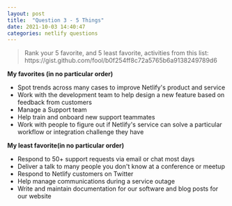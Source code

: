 ```yaml
---
layout: post
title:  "Question 3 - 5 Things"
date: 2021-10-03 14:40:47
categories: netlify questions
---
```

<p><blockquote>Rank your 5 favorite, and 5 least favorite, activities from this list: https://gist.github.com/fool/b0f254ff8c72a5765b6a9138249789d6</blockquote></p>
<p><b>My favorites (in no particular order)</b><br>
<ul>
  <li>Spot trends across many cases to improve Netlify's product and service</li>
  <li>Work with the development team to help design a new feature based on feedback from customers</li>
  <li>Manage a Support team</li>
  <li>Help train and onboard new support teammates</li>
  <li>Work with people to figure out if Netlify's service can solve a particular workflow or integration challenge they have</li>
</ul>
</p>

<p><b>My least favorite(in no particular order)</b><br>
<ul>
  <li>Respond to 50+ support requests via email or chat most days</li>
  <li>Deliver a talk to many people you don't know at a conference or meetup</li>
  <li>Respond to Netlify customers on Twitter</li>
  <li>Help manage communications during a service outage</li>
  <li>Write and maintain documentation for our software and blog posts for our website</li>
</ul>
</p>
